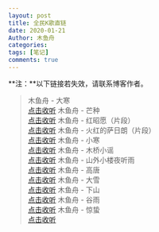 ```yaml
---
layout: post
title: 全民K歌直链
date: 2020-01-21
Author: 木鱼舟
categories: 
tags: [笔记]
comments: true
---
```


**注：**以下链接若失效，请联系博客作者。
> 木鱼舟 - 大寒<br>[点击收听](http://tx.stream.kg.qq.com/shkge-btfs/7702654deb37504ee03e2d829221f16f7a422641?ftnrkey=58daf5eaf7176260d08c86b6033dab00d37093aa732cc2b8bfcd781b56859726c554057049d59d145a5d678a715a7e64788bfa1af97855f9e29f5c24fa54cd18&vkey=832266B1E5EFB45693BB48C991A6CA165D96ED6671E064F7A497DC5F870C83CD99B56B12DBE34AFA157E02A9D7BFC90D30D0614873C8A2839AC524558A3CB4F47F57FB478C3C684DA767AE0BD67704B3181C9F54D9DB4EF4&fname=1021_b0b088eb0d11f4bd547e47ef83f96ffc7881f0ac.0.m4a&fromtag=1506&sdtfrom=v1506&ugcid=116591640_1579490787_691)
> 木鱼舟 - 芒种<br>[点击收听](http://tx.stream.kg.qq.com/szkge-btfs/6a1eeaaf0a093d93764555531c281c10d176aac3?ftnrkey=802b4246e5ab7377483ad220368d17719f89183ce46739cc3f4de066c2c6c20b8601fd60dfd9c70a403dd54056a8f3d53cf444fdc7709d6b53188c1c5ed6be3a&vkey=1D1519C6C052090B96ADA06B492B266EADF91AF059E028E726599D66D55D6ACAB1FC18FBAC628367FA5F2ED1DDF5E903A43A3BA2E0A75469071C3CFC7C55C151566D74DB6257A4527A12E939CC1E091F1D5010A0BDB40441&fname=1021_662489eb0d11f4bd547e47ef80f96bfc7f8116af.0.m4a&fromtag=1506&sdtfrom=v1506&ugcid=116591640_1579452725_275)
> 木鱼舟 - 红昭愿（片段）<br>[点击收听](http://tx.stream.kg.qq.com/szkge-btfs/c1ae1555123be616f3480462af8265c6ff72bcaf?ftnrkey=9a9f70af631ca1abb94cf666f6eb1e3b5948ba1668b112791e547efd89003dd10837ab47641647979c8eacef578769894cd97744b6d8dc7c7101404658185b17&vkey=CB3055147791DB96CDF35D8D99443A0416853BBFCA0A4BFD1744C1059BC59DF2A872F86B19B58B18521C78553CD177CECDE44FA8310A9A917B12ADA324B604063CF3D027AF8DD71BE618E84B909AE07F909A41C4F26DB3D6&fname=1021_f89589eb0d11f4bd547e47ef80f978fc5581b1af.0.m4a&fromtag=1506&sdtfrom=v1506&ugcid=116591640_1579432107_687)
> 木鱼舟 - 火红的萨日朗（片段）<br>[点击收听](http://bsy.stream.kg.qq.com/shkge-btfs/b24811d579839e4cf34ba026825441b8330a3035?ftnrkey=db1977427cabecb9db67d16bc9716335e42399b3974f446646686ffd4a773ff8769656d3680f02f5ea47913bd02e8145428aa34d841aec78bdc59d7f9190a886&vkey=C5EF291981EC2B8C94863EA28DC2A2DBC97026DA8CCF8E1C9AAEB3BF1011C310A04817CB4BBEBDA9A2FE73612866AD22CDBF707340815B7202A4AB7CE5943CF102B9A9AFD4954D12532E56E525C17207F9EC3FF1EC6BDC52&fname=1021_cc9589eb0d11f4bd547e47ef83f979fc548107ad.0.m4a&fromtag=1506&sdtfrom=v1506&ugcid=116591640_1579432094_536)
> 木鱼舟 - 小寒<br>[点击收听](http://ws.stream.kg.qq.com/shkge-btfs/d233fa1fd02601a1e0b1e545c6fea7a5d99a2a82?ftnrkey=e5f5bfa53c621b09dfa7594985b6f3f2d2b1f19fd5dbae937c1415cce52f48fea3daa1a889dcafc620cac617edaade0bcd45362086aafb9d99eae95426b8891b&vkey=716A176FC43FE1C1B48172757F54974E58B2E35BBA4DD4F26037DEBF732432B5825429CB656C837B525134AFDABC703655AD632465A1F46CB6BA96EE1071DB8B65B6583C166EE56178ED6961199A6AB6225266802ADFB788&fname=1021_177e8eeb0d11f4bd547e47ef83f972fc69811baf.0.m4a&fromtag=1506&sdtfrom=v1506&ugcid=116591640_1579406150_696)
> 木鱼舟 - 木桥小谣<br>[点击收听](http://ws.stream.kg.qq.com/szkge-btfs/f1dedbc6c6f0e686f2f1e2f080cd116dbe9cc956?ftnrkey=74ee5641f6d5ccf3901c1a151a03b69f27db1fdff878b5429f183eba2bd3acf15840b4334f1a18e16a4e5f80cf04e0256c2e415f8fa94a43939283e6af0279c7&vkey=72D341008965581FD8EEC0BE1FC8995F468B07AC03162BEB21278A68335D78AFA5578EA35734DC448C3BD4A12713B01112D9EF4C1D2E3D4E324CE64C5F31BE3012AD071DAB74CB5F4912191FA0699D4B67724065B70565A2&fname=1021_40658eeb0d11f4bd547e47ef80f971fc7e8189ad.0.m4a&fromtag=1506&sdtfrom=v1506&ugcid=116591640_1579403283_342)
> 木鱼舟 - 山外小楼夜听雨<br>[点击收听](http://tx.stream.kg.qq.com/szkge-btfs/d9a88dbca75811693221c5e897e75770d26de1b9?ftnrkey=6437db786f691c173cb79739c7fb48e850b40f2e78f63ddaa638cb46adce23c3c46e2e1d1c4862ec50ba29487b3e277fa5d694499043867b364b2a4a1fb9def7&vkey=ABE5FE58ACD353495A546BEF3DAD89DB3A3C18BD67FAE32AB6C97C0290D6531E62FBC6AF69378C799C23179ABB470840B29A667106AE7E29090BC99B0A327EB446A3034DE6CA2B34CE7F148D66572247799B20CA3ED88A74&fname=1021_25e18eeb0d11f4bd547e47ef80f97efc7581cbae.0.m4a&fromtag=1506&sdtfrom=v1506&ugcid=116591640_1579371640_370)
> 木鱼舟 - 高唐<br>[点击收听](http://tx.stream.kg.qq.com/shkge-btfs/9be526bd057f1a29f6cdc6a9acd363065e37d797?ftnrkey=8041e285c0ab060b52527a3e1e2a7020f2a00b320d873934c70ccadc5ee77bfefc7de53afa656663c6e0ea3d44601b1a370adf802037e23f298b9eb020683614&vkey=FB631C6F3E9DAC48A51EF899EEB97198240919E14419B43D32B9E35ABC4BB86C348B5FA1C4F7B19EB9D114126412FA84D51A457DF23441135CC918135AC7568DEAE81428B6254C5111CCDEBC6AF0EC77BA592BD32516D8AF&fname=1021_904a8feb0d11f4bd547e47ef83f983fc7f810cad.0.m4a&fromtag=1506&sdtfrom=v1506&ugcid=116591640_1579345858_157)
> 木鱼舟 - 大雪<br>[点击收听](http://bsy.stream.kg.qq.com/shkge-btfs/563129acc88d1cca62d517bc7cdef1098fd73d44?ftnrkey=3b9d33e855c4bffb6b70c376a04d1f589c795128ef5b762bd0dadc8bfdfaeec5089b65438f90343c001376a3d0b6a15c1765b6b59310d44495343db22fc8abd3&vkey=DCC5C7EB409BED7A7DDCC0C04CFDB9A25D4B0CFDB7D9FD57193DDC8F595AD522999D4D427BE33BFFF54FD0D5A9B76AE1F949CEEA6C3B7F845F4C1CF8617688C80D73DC55D4CCEAA53180F8E6CFDEA579DD1255BB33F03400&fname=1021_a0108feb0d11f4bd547e47ef83f978fc7d81adac.0.m4a&fromtag=1506&sdtfrom=v1506&ugcid=116591640_1579335155_138)
> 木鱼舟 - 下山<br>[点击收听](http://tx.stream.kg.qq.com/szkge-btfs/3dcdc396b90d50b3ba012d60bb586d23ee61785e?ftnrkey=79b96745b4224167ce992482b09514557292e4ed6868a109b358a0283bd8b9d88e1d209546f269cf6b7590d3c352e4b0bb5ed93d4974e2c90ecdf0b4510bbf93&vkey=20EBE23A19D63817472F0B1137BD267A5056DD3A1A6E7606929DF52E8D8E1C6ED503C3286C4DCBB9DF7DD751711355BDEB2F95B55877EBC0C582CA9127E6E86F69D25C9AF647B05A1CF6F5DE3CB6FEFC9006063C422D29C3&fname=1021_00ec8ceb0d11f4bd547e47ef80f986fc468101ad.0.m4a&fromtag=1506&sdtfrom=v1506&ugcid=116591640_1579237715_494)
> 木鱼舟 - 谷雨<br>[点击收听](http://tx.stream.kg.qq.com/shkge-btfs/e892320f26b1b34b24c22405b6131ff3c7050a94?ftnrkey=8b88aca9a19624c4213fbee09836a63b591725d10e12405b7ec47c89f6c4b5efe1bc2f9e1f940d56a366cfda67b632a5fed39f2569c4a0f174eb0cb7f01d2422&vkey=FED569FB5B9107EDC9F2E1E2F62FB83E9D2C449744222485A7883F1C0F9E4BA542F242EB7CFA4D8522EFB99129C7C8313D9704A99B93AC30DDB95B391307139EE38F7ACF85C3D6AE98E2BFEA05A69452CC76E857A15D6EF9&fname=1021_91678deb0d11f4bd547e47ef83f974fc7e817aac.0.m4a&fromtag=1506&sdtfrom=v1506&ugcid=116591640_1579207364_564)
> 木鱼舟 - 惊蛰<br>[点击收听](http://tx.stream.kg.qq.com/shkge-btfs/0a93ac21a6d67d4a52c1308846b7e0ac440445dd?ftnrkey=d0dbcb1b2248626ed4287c960610bf504ec7df05149ffea35833490be12f4fa58b35751efd53a6f66303d987f58071564b25627039ba7733595a554343cee4a5&vkey=982E3F46234249A828AF45017D96B1A836AE27C1FB4ABAA15537720F4CB2398D7A8C517FAE9D86649483C526A431C4189F6B7AA22F43B3922156B61D2320432167DD5CF538A455959661A161517E0DA5625A4172CC7890CC&fname=1021_8f048deb0d11f4bd547e47ef83f973fc728141af.0.m4a&fromtag=1506&sdtfrom=v1506&ugcid=116591640_1579198942_125)